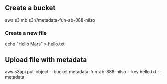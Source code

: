 ## Create a bucket

aws s3 mb s3://metadata-fun-ab-888-nilso 

### Create a new file

echo "Hello Mars" > hello.txt

## Upload file with metadata 

aws s3api put-object --bucket metadata-fun-ab-888-nilso --key hello.txt  --metadata